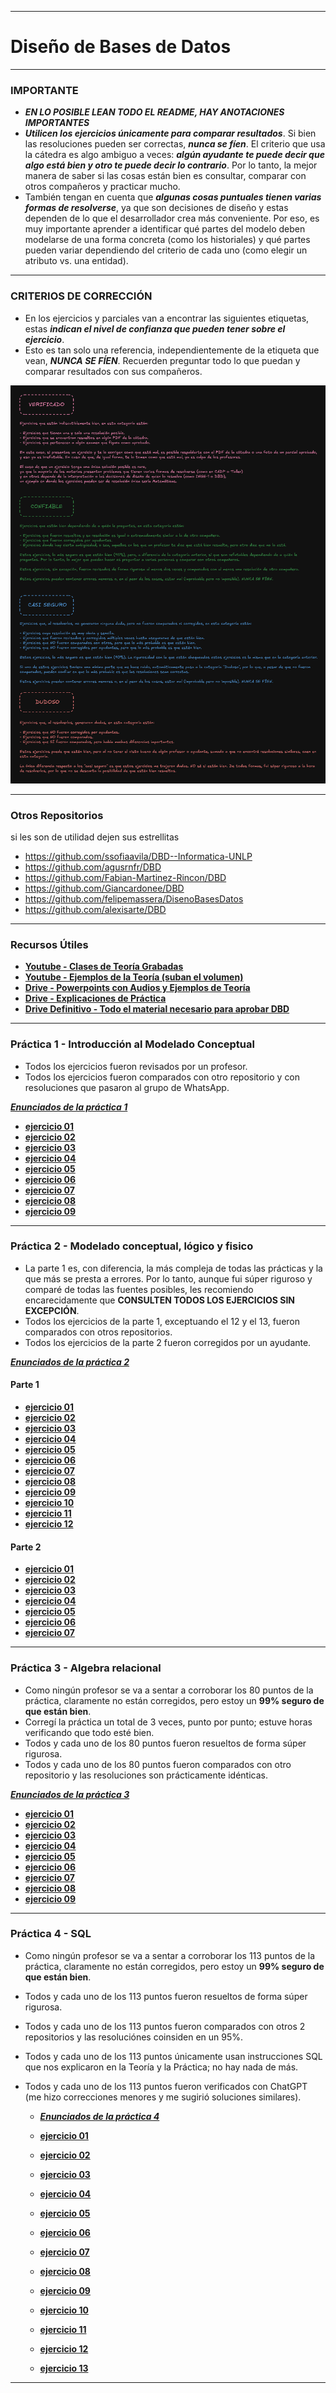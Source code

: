 ___

# Diseño de Bases de Datos

___

### IMPORTANTE
- **_EN LO POSIBLE LEAN TODO EL README, HAY ANOTACIONES IMPORTANTES_**  
- **_Utilicen los ejercicios únicamente para comparar resultados_**. Si bien las resoluciones pueden ser correctas, **_nunca se fíen_**. El criterio que usa la cátedra es algo ambiguo a veces: **_algún ayudante te puede decir que algo está bien y otro te puede decir lo contrario_**. Por lo tanto, la mejor manera de saber si las cosas están bien es consultar, comparar con otros compañeros y practicar mucho.  
- También tengan en cuenta que **_algunas cosas puntuales tienen varias formas de resolverse_**, ya que son decisiones de diseño y estas dependen de lo que el desarrollador crea más conveniente. Por eso, es muy importante aprender a identificar qué partes del modelo deben modelarse de una forma concreta (como los historiales) y qué partes pueden variar dependiendo del criterio de cada uno (como elegir un atributo vs. una entidad).  

___

### CRITERIOS DE CORRECCIÓN  
- En los ejercicios y parciales van a encontrar las siguientes etiquetas, estas **_indican el nivel de confianza que pueden tener sobre el ejercicio_**.  
- Esto es tan solo una referencia, independientemente de la etiqueta que vean, **_NUNCA SE FÍEN_**. Recuerden preguntar todo lo que puedan y comparar resultados con sus compañeros.  

![CRITERIOS](CRITERIOS.png)

___

### Otros Repositorios
si les son de utilidad dejen sus estrellitas

- https://github.com/ssofiaavila/DBD--Informatica-UNLP
- https://github.com/agusrnfr/DBD
- https://github.com/Fabian-Martinez-Rincon/DBD
- https://github.com/Giancardonee/DBD
- https://github.com/felipemassera/DisenoBasesDatos
- https://github.com/alexisarte/DBD

___

### Recursos Útiles  

- [**Youtube - Clases de Teoría Grabadas**](https://youtube.com/playlist?list=PLgjP77yaDcE-t44Lfz5bGlSzHf63Od5uF&si=GM05u3dkkfIYh585)  
- [**Youtube - Ejemplos de la Teoría (suban el volumen)**](https://www.youtube.com/watch?v=YCI-FgcKAu4&list=PLAsNmuq7oIjrLFTa6fvfl-rL6uUB_cXYX)  
- [**Drive - Powerpoints con Audios y Ejemplos de Teoría**](https://drive.google.com/drive/u/0/folders/1_HfE-FjhlwMInBQoSAdSqrKD944sVSvj)  
- [**Drive - Explicaciones de Práctica**](https://drive.google.com/drive/u/0/folders/1g1bf1qewCKMTaXkAwk8eooq1tGH4CVuN)  
- [**Drive Definitivo - Todo el material necesario para aprobar DBD**](https://drive.google.com/drive/folders/1trqxBtQkptaSapz-A_7PgYd8B8gliZaq?usp=drive_link)  

___

### Práctica 1 - Introducción al Modelado Conceptual
- Todos los ejercicios fueron revisados por un profesor.  
- Todos los ejercicios fueron comparados con otro repositorio y con resoluciones que pasaron al grupo de WhatsApp.  

[**_Enunciados de la práctica 1_**](Practicas/.enunciados/DBD-2024%20-%20Práctica%201%20-%20Introducción%20al%20Modelado%20Conceptual.pdf)

* [**ejercicio 01**](Practicas/Practica%201/ejercicio%2001/ejercicio_01.png)
* [**ejercicio 02**](Practicas/Practica%201/ejercicio%2002/ejercicio_02.png)
* [**ejercicio 03**](Practicas/Practica%201/ejercicio%2003/ejercicio_03.png)
* [**ejercicio 04**](Practicas/Practica%201/ejercicio%2004/ejercicio_04.png)
* [**ejercicio 05**](Practicas/Practica%201/ejercicio%2005/ejercicio_05.png)
* [**ejercicio 06**](Practicas/Practica%201/ejercicio%2006/ejercicio_06.png)
* [**ejercicio 07**](Practicas/Practica%201/ejercicio%2007/ejercicio_07.png)
* [**ejercicio 08**](Practicas/Practica%201/ejercicio%2008/ejercicio_08.png)
* [**ejercicio 09**](Practicas/Practica%201/ejercicio%2009/ejercicio_09.png)

___

### Práctica 2 - Modelado conceptual, lógico y fisico
- La parte 1 es, con diferencia, la más compleja de todas las prácticas y la que más se presta a errores. Por lo tanto, aunque fui súper riguroso y comparé de todas las fuentes posibles, les recomiendo encarecidamente que **CONSULTEN TODOS LOS EJERCICIOS SIN EXCEPCIÓN**.  
- Todos los ejercicios de la parte 1, exceptuando el 12 y el 13, fueron comparados con otros repositorios.  
- Todos los ejercicios de la parte 2 fueron corregidos por un ayudante.  

[**_Enunciados de la práctica 2_**](Practicas/.enunciados/DBD-2024%20-%20Práctica%202%20-%20Modelado%20conceptual%2C%20logico%20y%20fisico.pdf)

#### Parte 1
* [**ejercicio 01**](Practicas/Practica%202/parte%201/ejercicio%2001/ejercicio_01.png)
* [**ejercicio 02**](Practicas/Practica%202/parte%201/ejercicio%2002/ejercicio_02.png)
* [**ejercicio 03**](Practicas/Practica%202/parte%201/ejercicio%2003/ejercicio_03.png)
* [**ejercicio 04**](Practicas/Practica%202/parte%201/ejercicio%2004/ejercicio_04.png)
* [**ejercicio 05**](Practicas/Practica%202/parte%201/ejercicio%2005/ejercicio_05.png)
* [**ejercicio 06**](Practicas/Practica%202/parte%201/ejercicio%2006/ejercicio_06.png)
* [**ejercicio 07**](Practicas/Practica%202/parte%201/ejercicio%2007/ejercicio_07.png)
* [**ejercicio 08**](Practicas/Practica%202/parte%201/ejercicio%2008/ejercicio_08.png)
* [**ejercicio 09**](Practicas/Practica%202/parte%201/ejercicio%2009/ejercicio_09.png)
* [**ejercicio 10**](Practicas/Practica%202/parte%201/ejercicio%2010/ejercicio_10.png)
* [**ejercicio 11**](Practicas/Practica%202/parte%201/ejercicio%2011/ejercicio_11.png)
* [**ejercicio 12**](Practicas/Practica%202/parte%201/ejercicio%2012/ejercicio_12.png)
#### Parte 2
* [**ejercicio 01**](Practicas/Practica%202/parte%202/ejercicio%2001/ejercicio_01.png)
* [**ejercicio 02**](Practicas/Practica%202/parte%202/ejercicio%2002/ejercicio_02.png)
* [**ejercicio 03**](Practicas/Practica%202/parte%202/ejercicio%2003/ejercicio_03.png)
* [**ejercicio 04**](Practicas/Practica%202/parte%202/ejercicio%2004/ejercicio_04.png)
* [**ejercicio 05**](Practicas/Practica%202/parte%202/ejercicio%2005/ejercicio_05.png)
* [**ejercicio 06**](Practicas/Practica%202/parte%202/ejercicio%2006/ejercicio_06.png)
* [**ejercicio 07**](Practicas/Practica%202/parte%202/ejercicio%2007/ejercicio_07.png)

___

### Práctica 3 - Algebra relacional
- Como ningún profesor se va a sentar a corroborar los 80 puntos de la práctica, claramente no están corregidos, pero estoy un **99% seguro de que están bien**.  
- Corregí la práctica un total de 3 veces, punto por punto; estuve horas verificando que todo esté bien.  
- Todos y cada uno de los 80 puntos fueron resueltos de forma súper rigurosa.
- Todos y cada uno de los 80 puntos fueron comparados con otro repositorio y las resoluciones son prácticamente idénticas.  

[**_Enunciados de la práctica 3_**](Practicas/.enunciados/DBD-2024%20-%20Práctica%203%20-%20Algebra%20relacional.pdf)

* [**ejercicio 01**](Practicas/Practica%203/ejercicio%2001/ejercicio_01.png)
* [**ejercicio 02**](Practicas/Practica%203/ejercicio%2002/ejercicio_02.png)
* [**ejercicio 03**](Practicas/Practica%203/ejercicio%2003/ejercicio_03.png)
* [**ejercicio 04**](Practicas/Practica%203/ejercicio%2004/ejercicio_04.png)
* [**ejercicio 05**](Practicas/Practica%203/ejercicio%2005/ejercicio_05.png)
* [**ejercicio 06**](Practicas/Practica%203/ejercicio%2006/ejercicio_06.png)
* [**ejercicio 07**](Practicas/Practica%203/ejercicio%2007/ejercicio_07.png)
* [**ejercicio 08**](Practicas/Practica%203/ejercicio%2008/ejercicio_08.png)
* [**ejercicio 09**](Practicas/Practica%203/ejercicio%2009/ejercicio_09.png)

___

### Práctica 4 - SQL
- Como ningún profesor se va a sentar a corroborar los 113 puntos de la práctica, claramente no están corregidos, pero estoy un **99% seguro de que están bien**.  
- Todos y cada uno de los 113 puntos fueron resueltos de forma súper rigurosa.  
- Todos y cada uno de los 113 puntos fueron comparados con otros 2 repositorios y las resoluciónes coinsiden en un 95%.
- Todos y cada uno de los 113 puntos únicamente usan instrucciones SQL que nos explicaron en la Teoría y la Práctica; no hay nada de más.  
- Todos y cada uno de los 113 puntos fueron verificados con ChatGPT (me hizo correcciones menores y me sugirió soluciones similares).  

  * [**_Enunciados de la práctica 4_**](Practicas/.enunciados/DBD-2024%20-%20Práctica%204%20-%20SQL.pdf)
  
  * [**ejercicio 01**](Practicas/Practica%204/ejercicio_01.sql)
  * [**ejercicio 02**](Practicas/Practica%204/ejercicio_02.sql)
  * [**ejercicio 03**](Practicas/Practica%204/ejercicio_03.sql)
  * [**ejercicio 04**](Practicas/Practica%204/ejercicio_04.sql)
  * [**ejercicio 05**](Practicas/Practica%204/ejercicio_05.sql)
  * [**ejercicio 06**](Practicas/Practica%204/ejercicio_06.sql)
  * [**ejercicio 07**](Practicas/Practica%204/ejercicio_07.sql)
  * [**ejercicio 08**](Practicas/Practica%204/ejercicio_08.sql)
  * [**ejercicio 09**](Practicas/Practica%204/ejercicio_09.sql)
  * [**ejercicio 10**](Practicas/Practica%204/ejercicio_10.sql)
  * [**ejercicio 11**](Practicas/Practica%204/ejercicio_11.sql)
  * [**ejercicio 12**](Practicas/Practica%204/ejercicio_12.sql)
  * [**ejercicio 13**](Practicas/Practica%204/ejercicio_13.sql)

___
